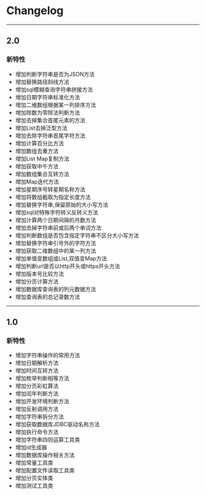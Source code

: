 # Changelog

-------------------------------------------------------------------------------------------------------------

## 2.0

### 新特性
* 增加判断字符串是否为JSON方法
* 增加替换路径斜线方法
* 增加sql模糊查询字符串拼接方法
* 增加日期字符串标准化方法
* 增加二维数组根据某一列排序方法
* 增加除数为零除法判断方法
* 增加去掉集合首尾元素的方法
* 增加List<Map>去掉泛型方法
* 增加去除字符串首尾字符方法
* 增加计算百分比方法
* 增加数组去重方法
* 增加List Map复制方法
* 增加获取中午方法
* 增加数组集合互转方法
* 增加Map迭代方法
* 增加星期序号转星期名称方法
* 增加将数组截取为指定长度方法
* 增加替换字符串,保留原始的大小写方法
* 增加sql对特殊字符转义反转义方法
* 增加计算两个日期间隔的月数方法
* 增加去掉字符串前或后两个单词方法
* 增加判断数组是否包含指定字符串不区分大小写方法
* 增加替换字符串引号外的字符方法
* 增加获取二维数组中的某一列方法
* 增加单值变数组或List,双值变Map方法
* 增加判断url是否以http开头或https开头方法
* 增加版本号比较方法
* 增加分页计算方法
* 增加数据库查询表的列元数据方法
* 增加查询表的总记录数方法

-------------------------------------------------------------------------------------------------------------

## 1.0

### 新特性
* 增加字符串操作的常用方法
* 增加日期解析方法
* 增加时间互转方法
* 增加枚举判断相等方法
* 增加分页彩虹算法
* 增加闰年判断方法
* 增加开发环境判断方法
* 增加反射调用方法
* 增加字符串拆分方法
* 增加获取数据库JDBC驱动名称方法
* 增加执行命令方法
* 增加字符串四则运算工具类
* 增加id生成器
* 增加数据库操作相关方法
* 增加常量工具类
* 增加配置文件读取工具类
* 增加分页实体类
* 增加测试工具类
